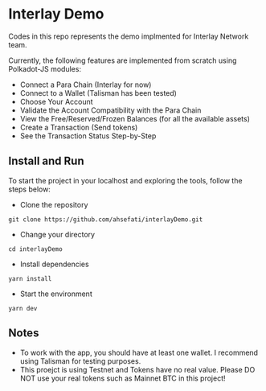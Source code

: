 # Interlay Demo

Codes in this repo represents the demo implmented for Interlay Network team.

Currently, the following features are implemented from scratch using Polkadot-JS modules:

- Connect a Para Chain (Interlay for now)
- Connect to a Wallet (Talisman has been tested)
- Choose Your Account
- Validate the Account Compatibility with the Para Chain
- View the Free/Reserved/Frozen Balances (for all the available assets)
- Create a Transaction (Send tokens)
- See the Transaction Status Step-by-Step

## Install and Run

To start the project in your localhost and exploring the tools, follow the steps below:

- Clone the repository

```git clone https://github.com/ahsefati/interlayDemo.git```

- Change your directory

```cd interlayDemo```

- Install dependencies

```yarn install```

- Start the environment

```yarn dev```

## Notes
- To work with the app, you should have at least one wallet. I recommend using Talisman for testing purposes.
- This proejct is using Testnet and Tokens have no real value. Please DO NOT use your real tokens such as Mainnet BTC in this project!
